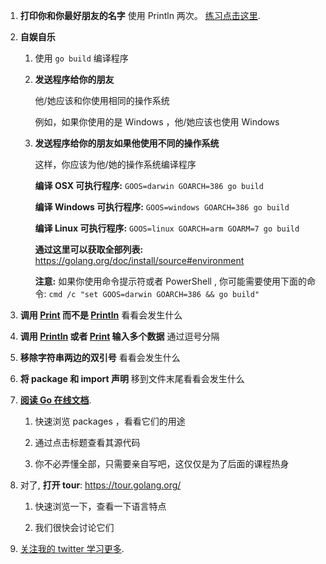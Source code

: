 1. **打印你和你最好朋友的名字** 使用 Println 两次。 [练习点击这里](https://github.com/inancgumus/learngo/tree/master/02-write-your-first-program/exercises/01-print-names).

2. **自娱自乐**

    1. 使用 `go build` 编译程序

    2. **发送程序给你的朋友**

       他/她应该和你使用相同的操作系统

       例如，如果你使用的是 Windows ，他/她应该也使用 Windows 

    3. **发送程序给你的朋友如果他使用不同的操作系统**

       这样，你应该为他/她的操作系统编译程序

       **编译 OSX 可执行程序:**
       `GOOS=darwin GOARCH=386 go build`

       **编译 Windows 可执行程序:**
       `GOOS=windows GOARCH=386 go build`

       **编译 Linux 可执行程序:**
       `GOOS=linux GOARCH=arm GOARM=7 go build`

       **通过这里可以获取全部列表:**
       https://golang.org/doc/install/source#environment

       **注意:** 如果你使用命令提示符或者 PowerShell , 你可能需要使用下面的命令:
       `cmd /c "set GOOS=darwin GOARCH=386 && go build"`

3. **调用 [Print](https://golang.org/pkg/fmt/#Print) 而不是 [Println](https://golang.org/pkg/fmt/#Println)** 看看会发生什么

4. **调用 [Println](https://golang.org/pkg/fmt/#Println) 或者 [Print](https://golang.org/pkg/fmt/#Print) 输入多个数据** 通过逗号分隔

5. **移除字符串两边的双引号** 看看会发生什么

6. **将 package 和 import 声明** 移到文件末尾看看会发生什么

7. **[阅读 Go 在线文档](https://golang.org/pkg)**.

    1. 快速浏览 packages ，看看它们的用途

    2. 通过点击标题查看其源代码

    3. 你不必弄懂全部，只需要亲自写吧，这仅仅是为了后面的课程热身

8. 对了, **打开 tour**: https://tour.golang.org/

    1. 快速浏览一下，查看一下语言特点

    2. 我们很快会讨论它们

9. [关注我的 twitter 学习更多](https://twitter.com/inancgumus).